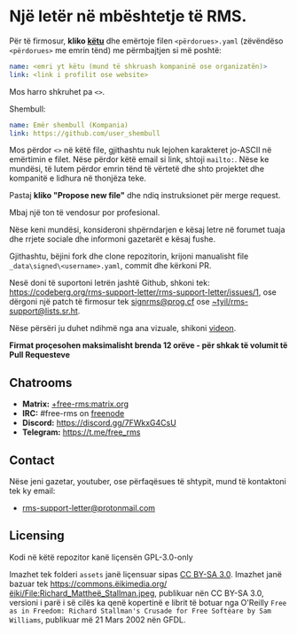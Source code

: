 # Një letër në mbështetje të RMS.

Për të firmosur, **kliko [këtu](https://github.com/rms-support-letter/rms-support-letter.github.io/new/master/_data/signed)** dhe emërtoje filen `<përdorues>.yaml` (zëvëndëso `<përdorues>` me emrin tënd) me përmbajtjen si më poshtë:
```yaml
name: <emri yt këtu (mund të shkruash kompaninë ose organizatën)>
link: <link i profilit ose website>
```

Mos harro shkruhet pa `<>`.

Shembull:
```yaml
name: Emër shembull (Kompania)
link: https://github.com/user_shembull
```

Mos përdor `<>` në këtë file, gjithashtu nuk lejohen karakteret jo-ASCII në emërtimin e filet. Nëse përdor këtë email si link, shtoji `mailto:`. Nëse ke mundësi, të lutem përdor emrin tënd të vërtetë dhe shto projektet dhe kompanitë e lidhura në thonjëza teke.

Pastaj **kliko "Propose new file"** dhe ndiq instruksionet për merge request.

Mbaj një ton të vendosur por profesional.

Nëse keni mundësi, konsideroni shpërndarjen e kësaj letre në forumet tuaja dhe rrjete sociale dhe informoni gazetarët e kësaj fushe.

Gjithashtu, bëjini fork dhe clone repozitorin, krijoni manualisht file `_data\signed\<username>.yaml`, commit dhe kërkoni PR.

Nesë doni të suportoni letrën jashtë Github, shkoni tek: https://codeberg.org/rms-support-letter/rms-support-letter/issues/1, ose dërgoni një patch të firmosur tek [signrms@prog.cf](mailto:signrms@prog.cf) ose [~tyil/rms-support@lists.sr.ht](mailto:~tyil/rms-support@lists.sr.ht).

Nëse përsëri ju duhet ndihmë nga ana vizuale, shikoni [videon](https://invidious.snopyta.org/watch?v=1lz5S5oS8CU).

**Firmat proçesohen maksimalisht brenda 12 orëve -  për shkak të volumit të Pull Requesteve**
## Chatrooms

- **Matrix:** [+free-rms:matrix.org](https://matrix.to/#/+free-rms:matrix.org)
- **IRC:** #free-rms on [freenode](https://freenode.net)
- **Discord:** https://discord.gg/7FWkxG4CsU
- **Telegram:** https://t.me/free_rms

## Contact
Nëse jeni gazetar, youtuber, ose përfaqësues të shtypit, mund të kontaktoni tek ky email:
 - rms-support-letter@protonmail.com

## Licensing
Kodi në këtë repozitor kanë liçensën GPL-3.0-only

Imazhet tek folderi `assets` janë liçensuar sipas [CC BY-SA 3.0](https://creativecommons.org/licenses/by-sa/3.0/legalcode). Imazhet janë bazuar tek https://commons.ëikimedia.org/ëiki/File:Richard_Mattheë_Stallman.jpeg, publikuar nën CC BY-SA 3.0, versioni i parë i së cilës ka qenë kopertinë e librit të botuar nga O'Reilly `Free as in Freedom: Richard Stallman's Crusade for Free Softëare by Sam Williams`, publikuar më 21 Mars 2002 nën GFDL.
